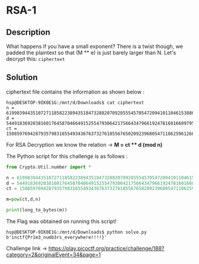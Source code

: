 # RSA-1 
## Description
What happens if you have a small exponent? There is a twist though, we padded the plaintext so that (M ** e) is just barely larger than N. Let's decrypt this: `ciphertext`

## Solution

ciphertext file contains the information as shown below :
```console
hsp@DESKTOP-9IK0E1G:/mnt/d/Downloads$ cat ciphertext
n = 6199839443510727118582238943518473288207092855545705472094101104615388686975831725014126898601689400490069406700638613735171804391778443281676088639018061
d = 5449183692038160176458704664915255479306421756643479661924781601660979586297401198990374095173236695333286183399351435119824462835107658870375937906740473
ct = 150859769428793579831655493436763732761855676502092396805471186259612683113189813779125420624235108320061125750722613217061632554767544064236625047485798
```

For RSA Decryption we know the relation -> **M = ct ** d (mod n)**

The Python script for this challenge is as follows : 

```python
from Crypto.Util.number import *

n = 6199839443510727118582238943518473288207092855545705472094101104615388686975831725014126898601689400490069406700638613735171804391778443281676088639018061
d = 5449183692038160176458704664915255479306421756643479661924781601660979586297401198990374095173236695333286183399351435119824462835107658870375937906740473
ct = 150859769428793579831655493436763732761855676502092396805471186259612683113189813779125420624235108320061125750722613217061632554767544064236625047485798

m=pow(ct,d,n)

print(long_to_bytes(m))
```
The Flag was obtained on running this script!

```console
hsp@DESKTOP-9IK0E1G:/mnt/d/Downloads$ python solve.py
b'inctf{Pr1m3_numb3rs_everywhere!!!!}'
```

Challenge link -> https://play.picoctf.org/practice/challenge/188?category=2&originalEvent=34&page=1
